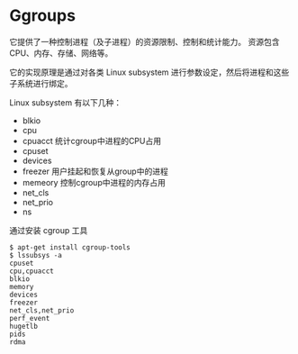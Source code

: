 # Ggroups
它提供了一种控制进程（及子进程）的资源限制、控制和统计能力。
资源包含CPU、内存、存储、网络等。

它的实现原理是通过对各类 Linux subsystem 进行参数设定，然后将进程和这些子系统进行绑定。

Linux subsystem 有以下几种：
- blkio
- cpu
- cpuacct 统计cgroup中进程的CPU占用
- cpuset
- devices
- freezer 用户挂起和恢复从group中的进程
- memeory 控制cgroup中进程的内存占用
- net_cls
- net_prio
- ns

通过安装 cgroup 工具
```shell
$ apt-get install cgroup-tools
$ lssubsys -a
cpuset
cpu,cpuacct
blkio
memory
devices
freezer
net_cls,net_prio
perf_event
hugetlb
pids
rdma
```

